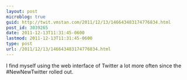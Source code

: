 ```yaml
---
layout: post
microblog: true
guid: http://twit.vmstan.com/2011/12/13/146643483174776834.html
post_id: 3039265
date: 2011-12-13T11:31:45-0600
lastmod: 2011-12-13T11:31:45-0600
type: post
url: /2011/12/13/146643483174776834.html
---
```

I find myself using the web interface of Twitter a lot more often since the #NewNewTwitter rolled out.
